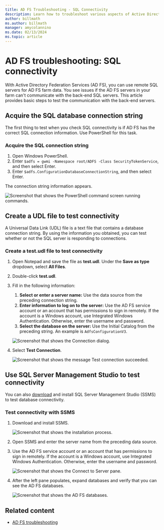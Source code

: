 ```yaml
---
title: AD FS Troubleshooting - SQL Connectivity
description: Learn how to troubleshoot various aspects of Active Directory Federation Services as it relates to SQL connectivity.
author: billmath
ms.author: billmath
manager: amycolannino
ms.date: 02/13/2024
ms.topic: article
---
```


# AD FS troubleshooting: SQL connectivity

With Active Directory Federation Services (AD FS), you can use remote SQL servers for AD FS farm data. You see issues if the AD FS servers in your farm can't communicate with the back-end SQL servers. This article provides basic steps to test the communication with the back-end servers.

## Acquire the SQL database connection string

The first thing to test when you check SQL connectivity is if AD FS has the correct SQL connection information. Use PowerShell for this task.

### Acquire the SQL connection string

1. Open Windows PowerShell.
1. Enter `$adfs = gwmi -Namespace root/ADFS -Class SecurityTokenService`, and then select Enter.
1. Enter `$adfs.ConfigurationDatabaseConnectionString`, and then select Enter.

The connection string information appears.

![Screenshot that shows the PowerShell command screen running commands.](media/ad-fs-tshoot-sql/sql2.png)

## Create a UDL file to test connectivity

A Universal Data Link (UDL) file is a text file that contains a database connection string. By using the information you obtained, you can test whether or not the SQL server is responding to connections.

### Create a test.udl file to test connectivity

1. Open Notepad and save the file as **test.udl**. Under the **Save as type** dropdown, select **All Files**.
1. Double-click **test.udl**.
1. Fill in the following information:

    1. **Select or enter a server name:** Use the data source from the preceding connection string.
    1. **Enter information to log on to the server:** Use the AD FS service account or an account that has permissions to sign in remotely. If the account is a Windows account, use Integrated Windows Authentication. Otherwise, enter the username and password.
    1. **Select the database on the server:** Use the Initial Catalog from the preceding string. An example is `AdfsConfigurationV3`.

    ![Screenshot that shows the Connection dialog.](media/ad-fs-tshoot-sql/sql4.png)

1. Select **Test Connection**.

   ![Screenshot that shows the message Test connection succeeded.](media/ad-fs-tshoot-sql/sql3.png)

## Use SQL Server Management Studio to test connectivity

You can also [download](https://go.microsoft.com/fwlink/?linkid=864329) and install SQL Server Management Studio (SSMS) to test database connectivity.

### Test connectivity with SSMS

1. Download and install SSMS.

   ![Screenshot that shows the installation process.](media/ad-fs-tshoot-sql/sql5.png)
1. Open SSMS and enter the server name from the preceding data source.
1. Use the AD FS service account or an account that has permissions to sign in remotely. If the account is a Windows account, use Integrated Windows Authentication. Otherwise, enter the username and password.

   ![Screenshot that shows the Connect to Server pane.](media/ad-fs-tshoot-sql/sql6.png)
1. After the left pane populates, expand databases and verify that you can see the AD FS databases.

   ![Screenshot that shows the AD FS databases.](media/ad-fs-tshoot-sql/sql7.png)

## Related content

- [AD FS troubleshooting](ad-fs-tshoot-overview.md)
